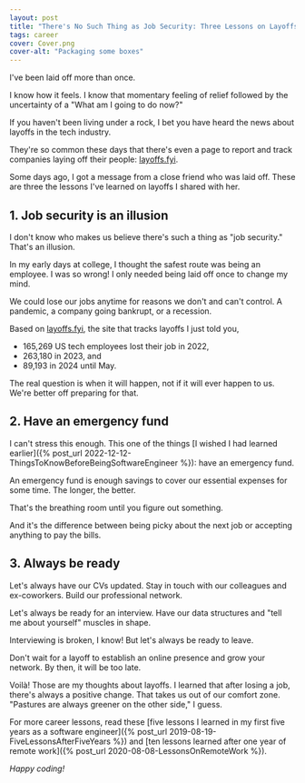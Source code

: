 ```yaml
---
layout: post
title: "There's No Such Thing as Job Security: Three Lessons on Layoffs"
tags: career
cover: Cover.png
cover-alt: "Packaging some boxes" 
---
```


I've been laid off more than once.

I know how it feels. I know that momentary feeling of relief followed by the uncertainty of a "What am I going to do now?"

If you haven't been living under a rock, I bet you have heard the news about layoffs in the tech industry.

They're so common these days that there's even a page to report and track companies laying off their people: [layoffs.fyi](https://layoffs.fyi/).

Some days ago, I got a message from a close friend who was laid off. These are three the lessons I've learned on layoffs I shared with her.

## 1. Job security is an illusion

I don't know who makes us believe there's such a thing as "job security." That's an illusion.

In my early days at college, I thought the safest route was being an employee. I was so wrong! I only needed being laid off once to change my mind.

We could lose our jobs anytime for reasons we don't and can't control. A pandemic, a company going bankrupt, or a recession.

Based on [layoffs.fyi](https://layoffs.fyi/), the site that tracks layoffs I just told you,

* 165,269 US tech employees lost their job in 2022,
* 263,180 in 2023, and
* 89,193 in 2024 until May. 

The real question is when it will happen, not if it will ever happen to us. We're better off preparing for that.

## 2. Have an emergency fund

I can't stress this enough. This one of the things [I wished I had learned earlier]({% post_url 2022-12-12-ThingsToKnowBeforeBeingSoftwareEngineer %}): have an emergency fund.

An emergency fund is enough savings to cover our essential expenses for some time. The longer, the better.

That's the breathing room until you figure out something.

And it's the difference between being picky about the next job or accepting anything to pay the bills.

## 3. Always be ready

Let's always have our CVs updated. Stay in touch with our colleagues and ex-coworkers. Build our professional network.

Let's always be ready for an interview. Have our data structures and "tell me about yourself" muscles in shape.

Interviewing is broken, I know! But let's always be ready to leave.

Don't wait for a layoff to establish an online presence and grow your network. By then, it will be too late.

Voilà! Those are my thoughts about layoffs. I learned that after losing a job, there's always a positive change. That takes us out of our comfort zone. "Pastures are always greener on the other side," I guess.

For more career lessons, read these [five lessons I learned in my first five years as a software engineer]({% post_url 2019-08-19-FiveLessonsAfterFiveYears %}) and [ten lessons learned after one year of remote work]({% post_url 2020-08-08-LessonsOnRemoteWork %}).

_Happy coding!_